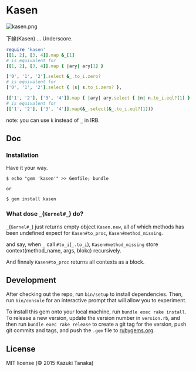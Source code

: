 # Kasen

![kasen.png](https://qiita-image-store.s3.amazonaws.com/0/30440/7ac5c816-ad6d-dd62-1783-a2c435455fde.png)

下線(Kasen) ... Underscore.

```ruby
require 'kasen'
[[1, 2], [3, 4]].map &_[1]
# is equivalent for
[[1, 2], [3, 4]].map { |ary| ary[1] }

['0', '1', '2'].select &_.to_i.zero?
# is equivalent for
['0', '1', '2'].select { |s| s.to_i.zero? },

[['1', '2'], ['3', '4']].map { |ary| ary.select { |n| n.to_i.eql?(1) } },
# is equivalent for
[['1', '2'], ['3', '4']].map(&_.select(&_.to_i.eql?(1)))
```

note: you can use `k` instead of `_` in IRB.

## Doc

### Installation
Have it your way.

    $ echo "gem 'kasen'" >> Gemfile; bundle
    
    or

    $ gem install kasen
    
### What dose `_`(`Kernel#_`) do?

`_`(`Kernel#_`) just returns empty object `Kasen.new`, all of which methods has been undefined expect for `Kasen#to_proc`, `Kasen#method_missing`.

and say, when `_` call `#to_i`(`_.to_i`), `Kasen#method_missing` store context(method_name, args, blokc) recursively.

And finnaly `Kasen#to_proc` returns all contexts as a block.

## Development

After checking out the repo, run `bin/setup` to install dependencies. Then, run `bin/console` for an interactive prompt that will allow you to experiment.

To install this gem onto your local machine, run `bundle exec rake install`. To release a new version, update the version number in `version.rb`, and then run `bundle exec rake release` to create a git tag for the version, push git commits and tags, and push the `.gem` file to [rubygems.org](https://rubygems.org).

## License

MIT license (© 2015 Kazuki Tanaka)
